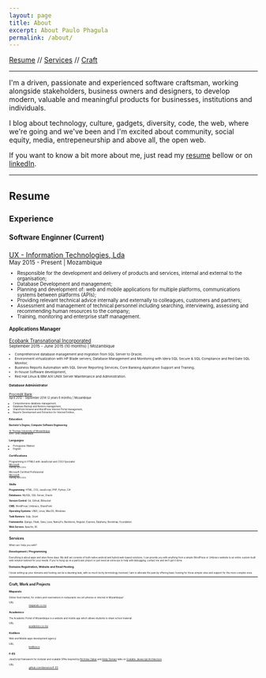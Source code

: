 ```yaml
---
layout: page
title: About
excerpt: About Paulo Phagula
permalink: /about/
---
```


<p>
    <a href="#resume" title="Check out my resume">Resume</a> //
    <a href="#services" title="Check out the services I can provide">Services</a> //
    <a href="#work" title="Check out some of my work and projects">Craft</a>
</p>
<hr>

I'm a driven, passionate and experienced software craftsman, working alongside stakeholders, business owners and designers, to develop modern, valuable and meaningful products for businesses, institutions and individuals.

I blog about technology, culture, gadgets, diversity, code, the web, where we're going and we've been and I'm excited about community, social equity, media, entrepeneurship and above all, the open web.

If you want to know a bit more about me, just read my [resume](#resume) bellow or on [linkedIn](https://www.linkedin.com/in/paulo-phagula-9b6126b1).

<hr/>

<h2 id="resume">Resume</h2>

### Experience

<h4>Software Enginner (Current)</h4>
<a href="https://www.ux.co.mz" title="Go to UX - Information Technologies, Lda site" target="_blank">UX - Information Technologies, Lda</a><br/>
<small>May 2015 - Present | Mozambique<small>
<ul>
    <li>Responsible for the development and delivery of products and services, internal and external to the organisation;</li>
    <li>Database Development and management;</li>
    <li>Planning and development of: web and mobile applications for multiple platforms, communications systems between platforms (APIs);</li>
    <li>Providing relevant technical advice internally and externally to colleagues, customers and partners;</li>
    <li>Assessment and management of technical personnel including searching, interviewing, assessing and recommending human resources to the company;</li>
    <li>Training, monitoring and enterprise staff management.</li>
</ul>

<h4>Applications Manager</h4>
<a href="http://www.ecobank.com" title="Go to Ecobank Transnational Incorporated site" target="_blank">Ecobank Transnational Incorporated</a><br/>
<small>September 2015 - June 2015 (10 months) | Mozambique<small>
<ul>
    <li>Comprehensive database management and migration from SQL Server to Oracle;</li>
    <li>Environment virtualization with HP Blade servers; Database Management and Monitoring with Idera SQL Secure & SQL Compliance and Red Gate SQL Monitor;</li>
    <li>Business Reports Automation with SQL Server Reporting Services; Core Banking Application Support and Training;</li>
    <li>In-house Software development;</li>
    <li>Red Hat Linux & IBM AIX UNIX Server Maintenance and Administration.</li>
</ul>

<h4>Database Administrator</h4>
<a href="http://www.procredit-holding.com/en/" title="Go to Procredit Holding site" target="_blank">Procredit Bank</a><br/>
<small>April 2012 - September 2014 (2 years 6 months) | Mozambique<small>
<ul>
    <li>Comprehensive database management;</li>
    <li>Database Backup and Restore management;</li>
    <li>SharePoint Intranet and WordPress Internet Portal management;</li>
    <li>Reports Development and Extraction for Internal Entities;</li>
</ul>

### Education
<h4>Bachelor's Degree, Computer Software Engineering</h4>
<a href="http://www.ustm.ac.mz">St Thomas University of Mozambique</a><br/>
<small>2010 - 2016 | Mozambique</small>

### Languages
- Portuguese (Native)
- English

### Certifications

Programming in HTML5 with JavaScript and CSS3 Specialist<br/>
<a href="https://procredit.com">Microsoft</a><br/>
<small>Starting April 2014</small>

Microsoft Certified Professional<br/>
<a href="https://procredit.com">Microsoft</a><br/>
<small>Starting April 2014</small>

### Skills

**Programming**: HTML, CSS, JavaScript, PHP, Python, C#

**Databases:** MySQL, SQL Server, Oracle

**Version Control**: Git, Github, Bitbucket

**CMS**: WordPress, Umbraco, SharePoint

**Operating Systems**: UNIX, Linux, MacOS, Windows

**Task Runners**: Gulp, Grunt

**Frameworks**: Django, Flask; Sass, Less; NancyFx; Backbone, Angular; Express; Epiphany; Bootstrap, Foundation.

**Web Servers**: Apache, IIS

---

<h2 id="services">Services</h2>

What can I help you with?

### Development / Programming

Everything is about apps and sites these days. My skill set consists of both native android and hybrid web-based solutions. I can provide you with anything from a simple WordPress or Umbraco website to an entire custom-built web solution tailored for your needs.
If you're hung up on a particular project or just need an extra eye to help with debugging, contact me and we'll get it done.

### Domains Registration, Website and Email Hosting

I know setting up your domains and hosting can be a daunting task, with so much techy terminology involved. I aim to alleviate the pain by offering basic hosting for those simpler sites and support for the more complex ones.


---

<h2 id="work">Craft, Work and Projects</h2>

<div class="project">
    <h3>Maparato</h3>
    <div class="description">
        <p>Online food market, for orders and reservations in restaurants via cell-phones or internet in Mozambique!</p>
    </div>
    <dl>
        <dt>URL:</dt><dd><a href="https://maparato.co.mz/">maparato.co.mz</a></dd>
    </dl>
</div>

<div class="project">
    <h3>Academico</h3>
    <div class="description">
        <p>The Academic Portal of Mozambique is a website and mobile app which allows students to share school material.</p>
    </div>
    <dl>
        <dt>URL:</dt><dd><a href="https://academico.co.mz/">academico.co.mz</a></dd>
    </dl>
</div>

<div class="project">
    <h3>Kodikos</h3>
    <div class="description">
        <p>Web and Mobile apps development agency</p>
    </div>
    <dl>
        <dt>URL:</dt><dd><a href="https://kodikos.io">kodikos.io</a></dd>
    </dl>
</div>

<div class="project">
    <h3>F-ES</h3>
    <div class="description">
        <p>JavaScript framework for modular and scalable SPAs inspired by
        <a href="https://www.nczonline.net/about/" title="See Nicholas Zakas' Profile on his website" target="_blank">Nicholas Zakas</a> and
        <a href="https://addyosmani.com/" title="See Addy Osmani's Profile on his website" target="_blank">Addy Osmani<a/> talks on
        <a href="http://www.slideshare.net/nzakas/scalable-javascript-application-architecture-2012" title="See Scalable Javascript Architecture talk slides on slideshare" target="_blank">Scalable Javascript Architecture</a></p>
    </div>
    <dl>
        <dt>URL:</dt><dd><a href="https://github.com/dareenzo/F-ES">github.com/dareenzo/F-ES</a></dd>
    </dl>
</div>

